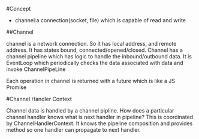 #Concept

+ channel:a connection(socket, file) which is capable of read and write


##Channel
	
channel is a network connection. So it has local address, and remote address. It has states bound, connected/opened/closed. Channel has a channel pipeline which has logic to handle the inbound/outbound data. It is EventLoop which periodically checks the data associated with data and invoke ChannelPipeLine

Each operation in channel is returned with a future which is like a JS Promise
	
#Channel Handler Context

Channel data is handled by a channel pipline. How does a particular channel handler knows what is next handler in pipeline? This is coordinated by ChannelHandlerContext. It knows the pipeline composition and provides method so one handler can propagate to next handler.


	
	